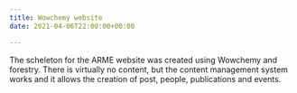 ```yaml
---
title: Wowchemy website
date: 2021-04-06T22:00:00+00:00

---
```

The scheleton for the ARME website was created using Wowchemy and forestry. There is virtually no content, but the content management system works and it allows the creation of post, people, publications and events.

